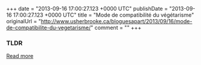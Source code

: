 +++
date = "2013-09-16 17:00:27.123 +0000 UTC"
publishDate = "2013-09-16 17:00:27.123 +0000 UTC"
title = "Mode de compatibilité du végétarisme"
originalUrl = "http://www.usherbrooke.ca/bloguesapart/2013/09/16/mode-de-compatibilite-du-vegetarisme/"
comment = ""
+++

### TLDR



[Read more](http://www.usherbrooke.ca/bloguesapart/2013/09/16/mode-de-compatibilite-du-vegetarisme/)
